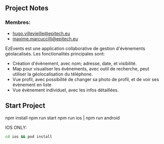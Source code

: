 ## Project Notes

### Membres:
- hugo.villevieille@epitech.eu
- maxime.marcuccilli@epitech.eu

EzEvents est une application collaborative de gestion d'évènements géolacalisés. Les fonctionalités principales sont:
- Création d'évènement, avec nom; adresse, date, et visibilité.
- Map pour visualiser les évènements, avec outil de recherche, peut utiliser la géolocalisation du téléphone.
- Vue profil, avec possibilité de changer sa photo de profil, et de voir ses évènement en liste
- Vue évènement individuel, avec les infos détaillées.

## Start Project

npm install
npm run start
npm run ios | npm run android

IOS ONLY:
```bash
cd ios && pod install
```
